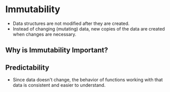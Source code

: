 # Immutability

- Data structures are not modified after they are created.
- Instead of changing (mutating) data, new copies of the data are created when changes are necessary.

## Why is Immutability Important?

## Predictability

- Since data doesn't change, the behavior of functions working with that data is consistent and easier to understand.
